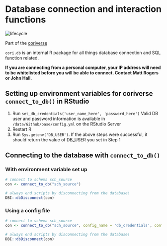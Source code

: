 # Database connection and interaction functions

![lifecycle](https://img.shields.io/badge/lifecycle-stable-green.svg)

Part of the [coriverse](https://github.com/ruralinnovation/coriverse/wiki)

`cori.db` is an internal R package for all things database connection and SQL function related.

__If you are connecting from a personal computer, your IP address will need to be whitelisted before you will be able to connect. Contact Matt Rogers or John Hall.__

## Setting up environment variables for coriverse `connect_to_db()` in RStudio 

1. Run `set_db_credentials('user_name_here', 'password_here')` Valid DB user and password information is available in `/data/Github/base/config.yml` on the RStudio Server
2. Restart R
3. Run `Sys.getenv('DB_USER')`. If the above steps were successful, it should return the value of DB_USER you set in Step 1

## Connecting to the database with `connect_to_db()`

### With environment variable set up

```r
# connect to schema sch_source
con <- connect_to_db("sch_source")

# always end scripts by disconnecting from the database!
DBI::dbDisconnect(con)

```

### Using a config file

```r
# connect to schema sch_source
con <- connect_to_db("sch_source", config_name = 'db_credentials', config_file = '../base/config.yml')

# always end scripts by disconnecting from the database!
DBI::dbDisconnect(con)

```
